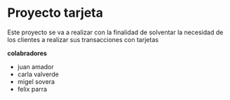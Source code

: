# Proyecto tarjeta

Este proyecto se va a realizar con la finalidad de solventar la necesidad de los clientes a realizar sus transacciones con tarjetas

**colabradores** 

- juan amador
- carla valverde
- migel sovera
- felix parra
